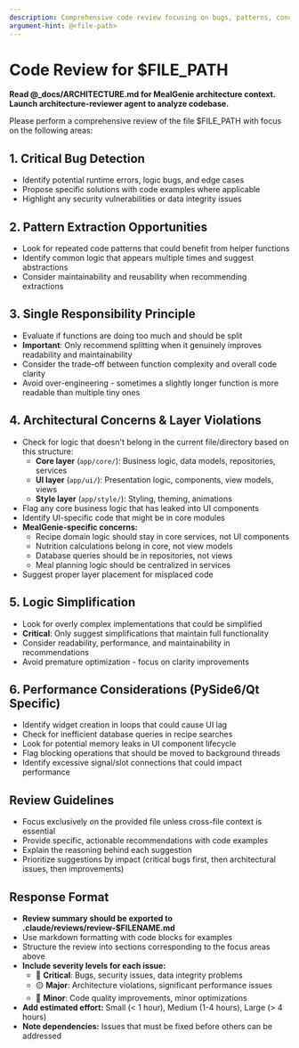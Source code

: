 ```yaml
---
description: Comprehensive code review focusing on bugs, patterns, concerns, and simplification
argument-hint: @<file-path>
---
```


# Code Review for $FILE_PATH
**Read @_docs/ARCHITECTURE.md for MealGenie architecture context.**
**Launch architecture-reviewer agent to analyze codebase.**

Please perform a comprehensive review of the file $FILE_PATH with focus on the following areas:

## 1. Critical Bug Detection
- Identify potential runtime errors, logic bugs, and edge cases
- Propose specific solutions with code examples where applicable
- Highlight any security vulnerabilities or data integrity issues

## 2. Pattern Extraction Opportunities
- Look for repeated code patterns that could benefit from helper functions
- Identify common logic that appears multiple times and suggest abstractions
- Consider maintainability and reusability when recommending extractions

## 3. Single Responsibility Principle
- Evaluate if functions are doing too much and should be split
- **Important**: Only recommend splitting when it genuinely improves readability and maintainability
- Consider the trade-off between function complexity and overall code clarity
- Avoid over-engineering - sometimes a slightly longer function is more readable than multiple tiny ones

## 4. Architectural Concerns & Layer Violations
- Check for logic that doesn't belong in the current file/directory based on this structure:
  - **Core layer** (`app/core/`): Business logic, data models, repositories, services
  - **UI layer** (`app/ui/`): Presentation logic, components, view models, views
  - **Style layer** (`app/style/`): Styling, theming, animations
- Flag any core business logic that has leaked into UI components
- Identify UI-specific code that might be in core modules
- **MealGenie-specific concerns:**
  - Recipe domain logic should stay in core services, not UI components
  - Nutrition calculations belong in core, not view models
  - Database queries should be in repositories, not views
  - Meal planning logic should be centralized in services
- Suggest proper layer placement for misplaced code

## 5. Logic Simplification
- Look for overly complex implementations that could be simplified
- **Critical**: Only suggest simplifications that maintain full functionality
- Consider readability, performance, and maintainability in recommendations
- Avoid premature optimization - focus on clarity improvements

## 6. Performance Considerations (PySide6/Qt Specific)
- Identify widget creation in loops that could cause UI lag
- Check for inefficient database queries in recipe searches
- Look for potential memory leaks in UI component lifecycle
- Flag blocking operations that should be moved to background threads
- Identify excessive signal/slot connections that could impact performance

## Review Guidelines
- Focus exclusively on the provided file unless cross-file context is essential
- Provide specific, actionable recommendations with code examples
- Explain the reasoning behind each suggestion
- Prioritize suggestions by impact (critical bugs first, then architectural issues, then improvements)

## Response Format
- **Review summary should be exported to .claude/reviews/review-$FILENAME.md**
- Use markdown formatting with code blocks for examples
- Structure the review into sections corresponding to the focus areas above
- **Include severity levels for each issue:**
  - 🔴 **Critical**: Bugs, security issues, data integrity problems
  - 🟡 **Major**: Architecture violations, significant performance issues
  - 🔵 **Minor**: Code quality improvements, minor optimizations
- **Add estimated effort:** Small (< 1 hour), Medium (1-4 hours), Large (> 4 hours)
- **Note dependencies:** Issues that must be fixed before others can be addressed
